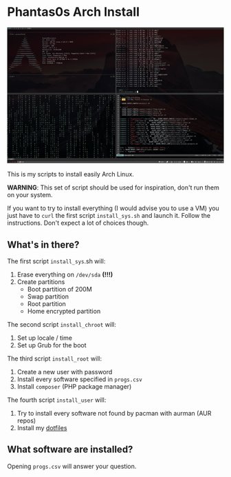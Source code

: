 # Phantas0s Arch Install

![Phantas0s rice](screen.png "Phantas0s rice")

This is my scripts to install easily Arch Linux.

**WARNING**: This set of script should be used for inspiration, don't run them on your system.

If you want to try to install everything (I would advise you to use a VM) you just have to `curl` the first script `install_sys.sh` and launch it. Follow the instructions.
Don't expect a lot of choices though.

## What's in there? 

The first script `install_sys`.sh will:
1. Erase everything on `/dev/sda` **(!!!)**
2. Create partitions
    - Boot partition of 200M
    - Swap partition
    - Root partition
    - Home encrypted partition

The second script `install_chroot` will:
1. Set up locale / time
2. Set up Grub for the boot

The third script `install_root` will:
1. Create a new user with password
2. Install every software specified in `progs.csv`
3. Install `composer` (PHP package manager)

The fourth script `install_user` will:
1. Try to install every software not found by pacman with aurman (AUR repos)
2. Install my [dotfiles](https://github.com/Phantas0s/.dotfiles)

## What software are installed?

Opening `progs.csv` will answer your question.
